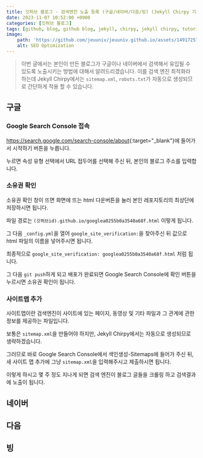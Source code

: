 ```yaml
---
title: 깃허브 블로그 - 검색엔진 노출 등록 (구글/네이버/다음/빙) (Jekyll Chirpy 기준)
date: 2023-11-07 10:52:00 +0900
categories: [깃허브 블로그]
tags: [github, blog, github blog, jekyll, chirpy, jekyll chirpy, tutorial, seo, seo optimization, 깃허브, 블로그, 깃허브 블로그, 튜토리얼, 검색]     # TAG names should always be lowercase
image:
    path: 'https://github.com/jeuuniv/jeuuniv.github.io/assets/149172579/9cc96fcd-b5db-4cf2-9df3-b2e84b007502'
    alt: SEO Optimization
---
```


> 이번 글에서는 본인이 만든 블로그가 구글이나 네이버에서 검색해서 유입될 수 있도록 노출시키는 방법에 대해서 알려드리겠습니다. 
이를 검색 엔진 최적화라 하는데 Jekyll Chirpy에서는 `sitemap.xml`, `robots.txt`가 자동으로 생성되므로 간단하게 적용 할 수 있습니다.

## 구글
### Google Search Console 접속
<https://search.google.com/search-console/about>{:target="_blank"}에 들어가서 시작하기 버튼을 누릅니다.

누르면 속성 유형 선택에서 URL 접두어를 선택해 주신 뒤, 본인의 블로그 주소를 입력합니다.

### 소유권 확인
소유권 확인 창이 뜨면 화면에 뜨는 html 다운버튼을 눌러 본인 레포지토리의 최상단에 저장하시면 됩니다.

파일 경로는 `(깃허브id).github.io/googlea0255b0a3540a68f.html` 이렇게 됩니다.

그 다음 `_config.yml`을 열어 `google_site_verification:`을 찾아주신 뒤 값으로 html 파일의 이름을 넣어주시면 됩니다.

최종적으로 `google_site_verification: googlea0255b0a3540a68f.html` 처럼 됩니다.

그 다음 `git push`하게 되고 배포가 완료되면 Google Search Console에 확인 버튼을 누르시면 소유권 확인이 됩니다.

### 사이트맵 추가
사이트맵이란 검색엔진이 사이트에 있는 페이지, 동영상 및 기타 파일과 그 관계에 관한 정보를 제공하는 파일입니다.

보통은 `sitemap.xml`을 만들어야 하지만, Jekyll Chirpy에서는 자동으로 생성되므로 생략하겠습니다.

그러므로 바로 Google Search Console에서 색인생성-Sitemaps에 들어가 주신 뒤, 새 사이트 맵 추가에 그냥 `sitemap.xml`을 입력해주시고 제출하시면 됩니다.

이렇게 하시고 몇 주 정도 지나게 되면 검색 엔진이 블로그 글들을 크롤링 하고 검색결과에 노출이 됩니다.

## 네이버

## 다음

## 빙

